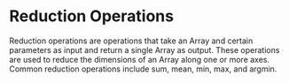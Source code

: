 # Reduction Operations

Reduction operations are operations that take an Array and certain parameters as input and return a single Array as output. These operations are used to reduce the dimensions of an Array along one or more axes. Common reduction operations include sum, mean, min, max, and argmin.